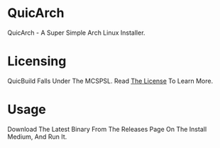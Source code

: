 # QuicArch
QuicArch - A Super Simple Arch Linux Installer.
# Licensing
QuicBuild Falls Under The MCSPSL. Read <a href="https://github.com/MabelMedia-LLC/MCSPSL">The License</a> To Learn More.

# Usage

Download The Latest Binary From The Releases Page On The Install Medium, And Run It.
